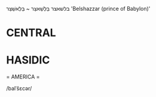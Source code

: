 בלשאצר
בֵּלְשַׁאצַּר ~ בֵּלְאשַׁצַּר
'Belshazzar (prince of Babylon)'

CENTRAL
========

HASIDIC
=======
= AMERICA = 

/balˈšɛcər/